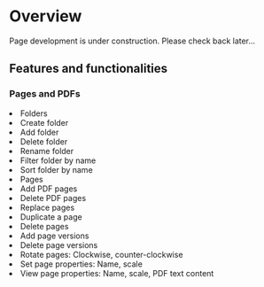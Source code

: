 # Overview

Page development is under construction. Please check back later...

## Features and functionalities
### Pages and PDFs
<list type="decimal" start="1">
<li>Folders
    <list type="decimal" start="1">
    <li>Create folder</li>
    <li>Add folder</li>
    <li>Delete folder</li>
    <li>Rename folder</li>
    <li>Filter folder by name</li>
    <li>Sort folder by name</li>
    </list>
</li>
<li>Pages
    <list type="decimal" start="1">
        <li>Add PDF pages</li>
        <li>Delete PDF pages</li>
        <li>Replace pages</li>
        <li>Duplicate a page</li>
        <li>Delete pages</li>
        <li>Add page versions</li>
        <li>Delete page versions</li>
        <li>Rotate pages: Clockwise, counter-clockwise</li>
        <li>Set page properties: Name, scale</li>
        <li>View page properties: Name, scale, PDF text content</li>
    </list>
</li>
</list>
